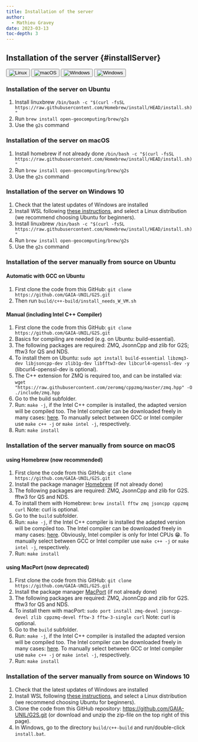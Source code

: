 ```yaml
---
title: Installation of the server
author:
  - Mathieu Gravey
date: 2023-03-13
toc-depth: 3
---
```



## Installation of the server {#installServer}
<!--Tab Buttons-->
<div class="tab">
  <button class="tablinks" onclick="openTab(event, 'linux','os')">
    <img src="{{ site.baseurl }}/assets/images/linux.png" alt="Linux">
  </button>
  <button class="tablinks" onclick="openTab(event, 'macOS','os')">
    <img src="{{ site.baseurl }}/assets/images/apple.png" alt="macOS">
  </button>
  <button class="tablinks" onclick="openTab(event, 'Windows','os')">
    <img src="{{ site.baseurl }}/assets/images/Windows.png" alt="Windows">
  </button>
  <a href="/installation/cluster.html">
    <button class="tablinks">
      <img src="{{ site.baseurl }}/assets/images/cloudGear.svg" alt="Windows">
    </button>
  </a>
</div>

<div class="langcontent os linux">

### Installation of the server on Ubuntu

1. Install linuxbrew `/bin/bash -c "$(curl -fsSL https://raw.githubusercontent.com/Homebrew/install/HEAD/install.sh)"`
2. Run `brew install open-geocomputing/brew/g2s`
3. Use the `g2s` command 

</div>

<div class="langcontent os macOS">

### Installation of the server on macOS

1. Install homebrew if not already done `/bin/bash -c "$(curl -fsSL https://raw.githubusercontent.com/Homebrew/install/HEAD/install.sh)"`
2. Run `brew install open-geocomputing/brew/g2s`
3. Use the `g2s` command 

</div>

<div class="langcontent os Windows">

### Installation of the server on Windows 10

1. Check that the latest updates of Windows are installed
2. Install WSL following [these instructions](https://docs.microsoft.com/en-us/windows/wsl/install-win10), and select a Linux distribution (we recommend choosing Ubuntu for beginners).
3. Install linuxbrew `/bin/bash -c "$(curl -fsSL https://raw.githubusercontent.com/Homebrew/install/HEAD/install.sh)"`
4. Run `brew install open-geocomputing/brew/g2s`
5. Use the `g2s` command 
</div>


<div class="langcontent os linux">

### Installation of the server manually from source on Ubuntu

#### Automatic with GCC on Ubuntu

1. First clone the code from this GitHub: `git clone https://github.com/GAIA-UNIL/G2S.git`
2. Then run `build/c++-build/install_needs_W_VM.sh`

#### Manual (including Intel C++ Compiler)

1. First clone the code from this GitHub: `git clone https://github.com/GAIA-UNIL/G2S.git`
2. Basics for compiling are needed (e.g. on Ubuntu: build-essential).
3. The following packages are required: ZMQ, JsonnCpp and zlib for G2S; fftw3 for QS and NDS.
4. To install them on Ubuntu: `sudo apt install build-essential libzmq3-dev libjsoncpp-dev zlib1g-dev libfftw3-dev libcurl4-openssl-dev -y` (libcurl4-openssl-dev is optional).
5. The C++ extension for ZMQ is required too, and can be installed via: `wget "https://raw.githubusercontent.com/zeromq/cppzmq/master/zmq.hpp" -O ./include/zmq.hpp`
6. Go to the build subfolder.
7. Run: `make -j`, if the Intel C++ compiler is installed, the adapted version will be compiled too. The Intel compiler can be downloaded freely in many cases: [here](https://software.intel.com/en-us/qualify-for-free-software).
   To manually select between GCC or Intel compiler use `make c++ -j` or `make intel -j`, respectively.
8. Run: `make install`

</div>

<div class="langcontent os macOS">

### Installation of the server manually from source on macOS

#### using Homebrew (now recommended)

1. First clone the code from this GitHub: `git clone https://github.com/GAIA-UNIL/G2S.git`
2. Install the package manager [Homebrew](https://brew.sh/) (if not already done)
3. The following packages are required: ZMQ, JsonnCpp and zlib for G2S. fftw3 for QS and NDS.
4. To install them with Homebrew: `brew install fftw zmq jsoncpp cppzmq curl` Note: curl is optional.
5. Go to the `build` subfolder.
6. Run: `make -j`, if the Intel C++ compiler is installed the adapted version will be compiled too. The Intel compiler can be downloaded freely in many cases: [here](https://software.intel.com/en-us/qualify-for-free-software). Obviously, Intel compiler is only for Intel CPUs 😁. To manually select between GCC or Intel compiler use `make c++ -j` or `make intel -j`, respectively.
7. Run: `make install`

#### using MacPort (now deprecated)

1. First clone the code from this GitHub: `git clone https://github.com/GAIA-UNIL/G2S.git`
2. Install the package manager [MacPort](https://www.macports.org/install.php) (if not already done)
3. The following packages are required: ZMQ, JsonnCpp and zlib for G2S. fftw3 for QS and NDS.
4. To install them with macPort: `sudo port install zmq-devel jsoncpp-devel zlib cppzmq-devel fftw-3 fftw-3-single curl` Note: curl is optional.
5. Go to the `build` subfolder.
6. Run: `make -j`, if the Intel C++ compiler is installed the adapted version will be compiled too. The Intel compiler can be downloaded freely in many cases: [here](https://software.intel.com/en-us/qualify-for-free-software). 
To manually select between GCC or Intel compiler use `make c++ -j` or `make intel -j`, respectively.
7. Run: `make install`

</div>

<div class="langcontent os Windows">

### Installation of the server manually from source on Windows 10

1. Check that the latest updates of Windows are installed
2. Install WSL following [these instructions](https://docs.microsoft.com/en-us/windows/wsl/install-win10), and select a Linux distribution (we recommend choosing Ubuntu for beginners).
3. Clone the code from this GitHub repository: https://github.com/GAIA-UNIL/G2S.git (or download and unzip the zip-file on the top right of this page).
4. In Windows, go to the directory `build/c++-build` and run/double-click `install.bat`.

</div>
